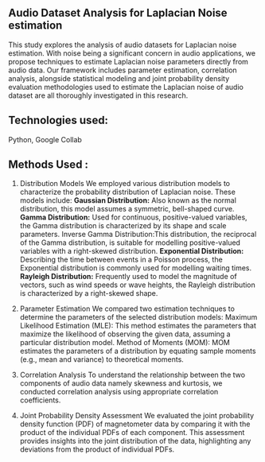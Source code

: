 ## Audio Dataset Analysis for Laplacian Noise estimation
This study explores the analysis of audio datasets for Laplacian noise estimation.
With noise being a significant concern in audio applications, we propose techniques to estimate Laplacian noise parameters directly from audio data.
Our framework includes parameter estimation, correlation analysis, alongside statistical modeling and joint probability density evaluation methodologies used to estimate the Laplacian noise of audio dataset are all thoroughly investigated in this research.

## Technologies used:
Python, Google Collab

## Methods Used :

1. Distribution Models 
We employed various distribution models to characterize the probability distribution of Laplacian noise. These models include: 
**Gaussian Distribution:** Also known as the normal distribution, this model assumes a symmetric, bell-shaped curve. 
**Gamma Distribution:** Used for continuous, positive-valued variables, the Gamma distribution is characterized by its shape and scale parameters. 
Inverse Gamma Distribution:This distribution, the reciprocal of the Gamma distribution, is suitable for modelling positive-valued variables with a right-skewed distribution.
**Exponential Distribution:** Describing the time between events in a Poisson process, the Exponential distribution is commonly used for modelling waiting times. 
**Rayleigh Distribution:** Frequently used to model the magnitude of vectors, such as wind speeds or wave heights, the Rayleigh distribution is characterized by a right-skewed shape.

2. Parameter Estimation 
We compared two estimation techniques to determine the parameters of the selected distribution models: 
Maximum Likelihood Estimation (MLE): This method estimates the parameters that maximize the likelihood of observing the given data, assuming a particular distribution model. 
Method of Moments (MOM): MOM estimates the parameters of a distribution by equating sample moments (e.g., mean and variance) to theoretical moments. 

3. Correlation Analysis 
To understand the relationship between the two components of audio data namely skewness and kurtosis, we conducted correlation analysis using appropriate correlation coefficients.
4. Joint Probability Density Assessment 
We evaluated the joint probability density function (PDF) of magnetometer data by comparing it with the product of the individual PDFs of each component. This assessment provides insights into the joint distribution of the data, highlighting any deviations from the product of individual PDFs.
